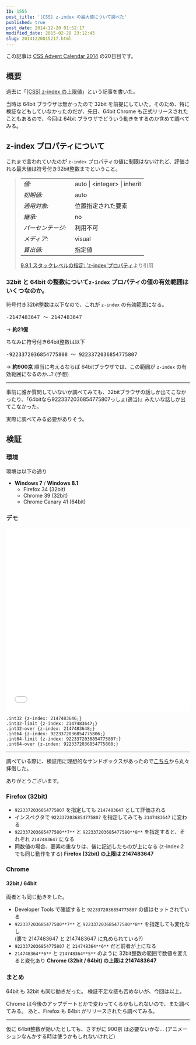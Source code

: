 ```yaml
---
ID: 1555
post_title: '[CSS] z-index の最大値について調べた'
published: true
post_date: 2014-12-20 01:52:17
modified_date: 2015-02-28 23:12:45
slug: 20141220015217.html
---
```

<p class="c-alert is-info">この記事は <a href="http://qiita.com/advent-calendar/2014/css">CSS Advent Calendar 2014</a> の20日目です。</p>

<!--more-->

<h2>概要</h2>

過去に「<a href="20130530161519.html" title="[CSS] z-index の上限値">[CSS] z-index の上限値</a>」という記事を書いた。

当時は 64bit ブラウザは無かったので 32bit を前提にしていた。そのため、特に検証などもしていなかったのだが、先日、64bit Chrome も正式リリースされたこともあるので、今回は 64bit ブラウザでどういう動きをするのか含めて調べてみる。

<h2>z-index プロパティについて</h2>

これまで言われていたのが <code>z-index</code> プロパティの値に制限はないけれど、評価される最大値は符号付き32bit整数までということ。

<blockquote>
    <table cellpadding="0" cellspacing="0">
        <tbody>
            <tr valign="baseline"><td><em>値:</em>&nbsp;&nbsp;</td><td>auto | <span class="value-inst-integer">&lt;integer&gt;</span> | <span class="value-inst-inherit">inherit</span></td></tr>
            <tr valign="baseline"><td><em>初期値:</em>&nbsp;&nbsp;</td><td>auto</td></tr>
            <tr valign="baseline"><td><em>適用対象:</em>&nbsp;&nbsp;</td><td>位置指定された要素</td></tr>
            <tr valign="baseline"><td><em>継承:</em>&nbsp;&nbsp;</td><td>no</td></tr>
            <tr valign="baseline"><td><em>パーセンテージ:</em>&nbsp;&nbsp;</td><td>利用不可</td></tr>
            <tr valign="baseline"><td><em>メディア:</em>&nbsp;&nbsp;</td><td>visual</td></tr>
            <tr valign="baseline"><td><em>算出値:</em>&nbsp;&nbsp;</td><td>指定値</td></tr>
        </tbody>
    </table>
    <footer><a href="http://momdo.s35.xrea.com/web-html-test/spec/CSS21/visuren.html#propdef-z-index">9.9.1 スタックレベルの指定: 'z-index'プロパティ</a>より引用</footer>
</blockquote>

<h3>32bit と 64bit の整数について<code>z-index</code> プロパティの値の有効範囲はいくつなのか。</h3>

符号付き32bit整数は以下なので、これが <code>z-index</code> の有効範囲になる。

<pre>
-2147483647 ～ 2147483647
</pre>

-> <strong>約21億</strong>

ちなみに符号付き64bit整数は以下

<pre>
-9223372036854775808 ～ 9223372036854775807
</pre>

<pre style="display:none">
9*10^18 = 9000000000000000000 (900京)
</pre>

-> <strong>約900京</strong>
順当に考えるならば 64bitブラウザでは、この範囲が <code>z-index</code> の有効範囲になるのか…? (予想)

<hr />

事前に誰か質問していないか調べてみても、32bitブラウザの話しか出てこなかったり、「64bitなら9223372036854775807っしょ(適当)」みたいな話しか出てこなかった。

実際に調べてみる必要がありそう。

<h2>検証</h2>

<h3>環境</h3>

環境は以下の通り

<ul>
<li><strong>Windows 7</strong> / <strong>Windows 8.1</strong>

<ul>
<li>Firefox 34 (32bit)</li>
<li>Chrome 39 (32bit)</li>
<li>Chrome Canary 41 (64bit)</li>
</ul></li>
</ul>

<h3>デモ</h3>

<iframe height='500' scrolling='no' title='a verification on the maximum value of z-index' src='//codepen.io/hiro0218/embed/VqXxBV/?height=500&theme-id=light&default-tab=result' frameborder='no' allowtransparency='true' allowfullscreen='true' style='width: 100%;'>See the Pen <a href='https://codepen.io/hiro0218/pen/VqXxBV/'>a verification on the maximum value of z-index</a> by hiro (<a href='https://codepen.io/hiro0218'>@hiro0218</a>) on <a href='https://codepen.io'>CodePen</a>.
</iframe>

<pre><code class="language-css">.int32 {z-index: 2147483646;}
.int32-limit {z-index: 2147483647;}
.int32-over {z-index: 2147483648;}
.int64 {z-index: 9223372036854775806;}
.int64-limit {z-index: 9223372036854775807;}
.int64-over {z-index: 9223372036854775808;}
</code></pre>

<hr />

調べている際に、検証用に理想的なサンドボックスがあったので<a href="http://jsfiddle.net/bdukes/76MCf/2/show/">こちら</a>から丸々拝借した。

ありがとうございます。

<h3>Firefox (32bit)</h3>

<ul>
<li><code>9223372036854775807</code> を指定しても <code>2147483647</code> として評価される</li>
<li>インスペクタで <code>9223372036854775807</code> を指定してみても <code>2147483647</code> に変わる</li>
<li><code>922337203685477580**7**</code> と <code>922337203685477580**8**</code> を指定すると、それぞれ <code>2147483647</code> になる</li>
<li>同数値の場合、要素の重なりは、後に記述したものが上になる (z-index:2 でも同じ動作をする)
<strong>Firefox (32bit) の上限は 2147483647</strong></li>
</ul>

<h3>Chrome</h3>

<h4>32bit / 64bit</h4>

両者とも同じ動きをした。

<ul>
<li>Developer Tools で確認すると <code>9223372036854775807</code> の値はセットされている</li>
<li><code>922337203685477580**7**</code> と <code>922337203685477580**8**</code> を指定しても変化なし<br />
(裏で 2147483647 と 2147483647 に丸められている?)</li>
<li><code>9223372036854775807</code> と <code>214748364**6**</code> だと前者が上になる</li>
<li><code>214748364**6**</code> と <code>214748364**5**</code> のように 32bit整数の範囲で数値を変えると変化あり
<strong>Chrome (32bit / 64bit) の上限は 2147483647</strong></li>
</ul>

<h3>まとめ</h3>

64bit も 32bit も同じ動きだった。
検証不足な感も否めないが、今回は以上。

Chrome は今後のアップデートとかで変わってくるかもしれないので、また調べてみる。
あと、Firefox も 64bit がリリースされたら調べてみる。

<hr />

仮に 64bit整数が効いたとしても、さすがに 900京 は必要ないかな… (アニメーションなんかする時は使うかもしれないけれど)